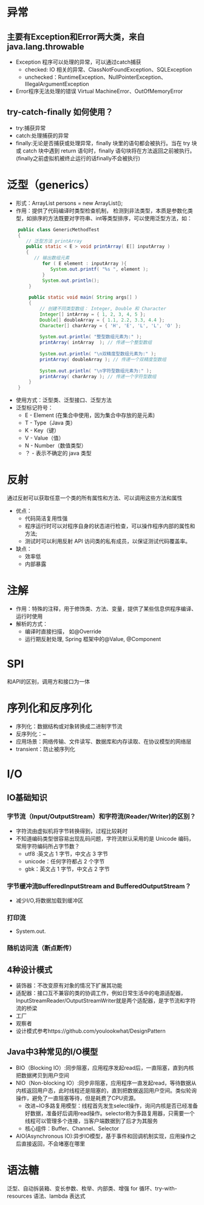 # 异常
## 主要有Exception和Error两大类，来自java.lang.throwable
- Exception 程序可以处理的异常，可以通过catch捕获
  - checked: IO 相关的异常、ClassNotFoundException、SQLException
  - unchecked：RuntimeException、NullPointerException、IllegalArgumentException
- Error程序无法处理的错误 Virtual MachineError、OutOfMemoryError
## try-catch-finally 如何使用？
- try:捕获异常
- catch:处理捕获的异常
- finally:无论是否捕获或处理异常，finally 块里的语句都会被执行。当在 try 块或 catch 块中遇到 return 语句时，finally 语句块将在方法返回之前被执行。(finally之前虚拟机被终止运行的话finally不会被执行)
# 泛型（generics）
- 形式：ArrayList<Person> persons = new ArrayList<Person>();
- 作用：提供了代码编译时类型检查机制， 检测到非法类型，本质是参数化类型，如排序的方法既要对字符串、int等类型排序，可以使用泛型方法，如：
```java
    public class GenericMethodTest
    {
       // 泛型方法 printArray                         
       public static < E > void printArray( E[] inputArray )
       {
          // 输出数组元素            
             for ( E element : inputArray ){        
                System.out.printf( "%s ", element );
             }
             System.out.println();
        }
     
        public static void main( String args[] )
        {
            // 创建不同类型数组： Integer, Double 和 Character
            Integer[] intArray = { 1, 2, 3, 4, 5 };
            Double[] doubleArray = { 1.1, 2.2, 3.3, 4.4 };
            Character[] charArray = { 'H', 'E', 'L', 'L', 'O' };
     
            System.out.println( "整型数组元素为:" );
            printArray( intArray  ); // 传递一个整型数组
     
            System.out.println( "\n双精度型数组元素为:" );
            printArray( doubleArray ); // 传递一个双精度型数组
     
            System.out.println( "\n字符型数组元素为:" );
            printArray( charArray ); // 传递一个字符型数组
        } 
    }
```
- 使用方式：泛型类、泛型接口、泛型方法
- 泛型标记符号：
  - E - Element (在集合中使用，因为集合中存放的是元素)
  - T - Type（Java 类）
  - K - Key（键）
  - V - Value（值）
  - N - Number（数值类型）
  - ？ - 表示不确定的 java 类型
# 反射
通过反射可以获取任意一个类的所有属性和方法、可以调用这些方法和属性
- 优点：
  - 代码简洁复用性强 
  - 程序运行时可以对程序自身的状态进行检查，可以操作程序内部的属性和方法;
  - 测试时可以利用反射 API 访问类的私有成员，以保证测试代码覆盖率。
- 缺点：
  - 效率低
  - 内部暴露

# 注解
- 作用：特殊的注释，用于修饰类、方法、变量，提供了某些信息供程序编译、运行时使用
- 解析的方式：
  - 编译时直接扫描， 如@Override
  - 运行期反射处理, Spring 框架中的@Value, @Component
# SPI
和API的区别，调用方和接口为一体
# 序列化和反序列化
- 序列化：数据结构或对象转换成二进制字节流
- 反序列化：~
- 应用场景：网络传输、文件读写、数据库和内存读取、在协议模型的网络层
- transient：防止被序列化
  
# I/O
## IO基础知识
### 字节流（Input/OutputStream）和字符流(Reader/Writer)的区别？
- 字符流由虚拟机将字节转换得到，过程比较耗时
- 不知道编码类型很容易出现乱码问题，字符流默认采用的是 Unicode 编码，常用字符编码所占字节数？
  - utf8 :英文占 1 字节，中文占 3 字节
  - unicode：任何字符都占 2 个字节
  - gbk：英文占 1 字节，中文占 2 字节
### 字节缓冲流BufferedInputStream and BufferedOutputStream？
- 减少I/O,将数据加载到缓冲区
### 打印流
- System.out.
### 随机访问流（断点断传）
## 4种设计模式
- 装饰器：不改变原有对象的情况下扩展其功能
- 适配器：接口互不兼容的类的协调工作，例如日常生活中的电源适配器，InputStreamReader/OutputStreamWriter就是两个适配器，是字节流和字符流的桥梁
- 工厂
- 观察者
- 设计模式参考https://github.com/youlookwhat/DesignPattern
## Java中3种常见的I/O模型
- BIO（Blocking IO）:同步阻塞，应用程序发起read后，一直阻塞，直到内核把数据拷贝到用户空间
- NIO（Non-blocking IO）:同步非阻塞，应用程序一直发起read，等待数据从内核返回用户态，此时线程还是阻塞的，直到把数据返回用户空间。类似轮询操作，避免了一直阻塞等待，但是耗费了CPU资源。
  - 改进~IO多路复用模型：线程首先发生select操作，询问内核是否已经准备好数据，准备好后调用read操作。selector称为多路复用器，只需要一个线程可以管理多个连接，当客户端数据到了后才为其服务
  - 核心组件：Buffer、Channel、Selector
- AIO(Asynchronous IO):异步IO模型，基于事件和回调机制实现，应用操作之后直接返回，不会堵塞在哪里

# 语法糖
泛型、自动拆装箱、变长参数、枚举、内部类、增强 for 循环、try-with-resources 语法、lambda 表达式
